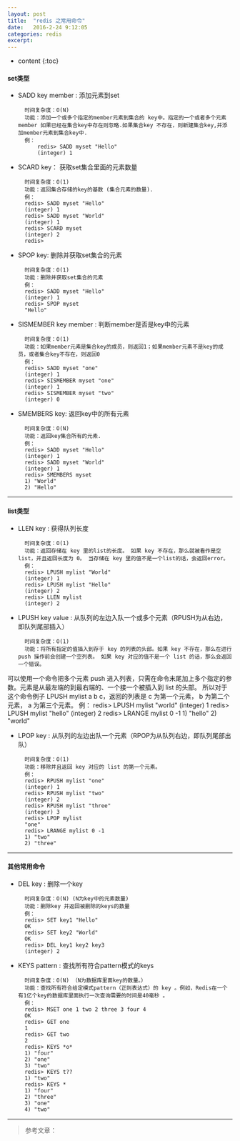 ```yaml
---
layout: post
title:  "redis 之常用命令"
date:   2016-2-24 9:12:05
categories: redis
excerpt: 
---
```


* content
{:toc}

#### set类型

* SADD key member : 添加元素到set
        
        时间复杂度：O(N)
        功能：添加一个或多个指定的member元素到集合的 key中。指定的一个或者多个元素member 如果已经在集合key中存在则忽略.如果集合key 不存在，则新建集合key,并添加member元素到集合key中.
        例：
            redis> SADD myset "Hello"
            (integer) 1
            
* SCARD key： 获取set集合里面的元素数量
        
        时间复杂度：O(1)
        功能：返回集合存储的key的基数 (集合元素的数量).
        例：
        redis> SADD myset "Hello"
        (integer) 1
        redis> SADD myset "World"
        (integer) 1
        redis> SCARD myset
        (integer) 2
        redis> 
        
* SPOP key: 删除并获取set集合的元素

        时间复杂度：O(1)
        功能：删除并获取set集合的元素
        例：
        redis> SADD myset "Hello"
        (integer) 1
        redis> SPOP myset
        "Hello"

* SISMEMBER key member : 判断member是否是key中的元素

        时间复杂度：O(1)
        功能：如果member元素是集合key的成员，则返回1；如果member元素不是key的成员，或者集合key不存在，则返回0
        例：
        redis> SADD myset "one"
        (integer) 1
        redis> SISMEMBER myset "one"
        (integer) 1
        redis> SISMEMBER myset "two"
        (integer) 0

* SMEMBERS key: 返回key中的所有元素
        
        时间复杂度：O(N)
        功能：返回key集合所有的元素.
        例：
        redis> SADD myset "Hello"
        (integer) 1
        redis> SADD myset "World"
        (integer) 1
        redis> SMEMBERS myset
        1) "World"
        2) "Hello"
---

#### list类型

* LLEN key : 获得队列长度

        时间复杂度：O(1)
        功能：返回存储在 key 里的list的长度。 如果 key 不存在，那么就被看作是空list，并且返回长度为 0。 当存储在 key 里的值不是一个list的话，会返回error。
        例：
        redis> LPUSH mylist "World"
        (integer) 1
        redis> LPUSH mylist "Hello"
        (integer) 2
        redis> LLEN mylist
        (integer) 2
        
* LPUSH key value : 从队列的左边入队一个或多个元素（RPUSH为从右边，即队列尾部插入）

        时间复杂度：O(1)
        功能：将所有指定的值插入到存于 key 的列表的头部。如果 key 不存在，那么在进行 push 操作前会创建一个空列表。 如果 key 对应的值不是一个 list 的话，那么会返回一个错误。
可以使用一个命令把多个元素 push 进入列表，只需在命令末尾加上多个指定的参数。元素是从最左端的到最右端的、一个接一个被插入到 list 的头部。 所以对于这个命令例子 LPUSH mylist a b c，返回的列表是 c 为第一个元素， b 为第二个元素， a 为第三个元素。
        例：
        redis> LPUSH mylist "world"
        (integer) 1
        redis> LPUSH mylist "hello"
        (integer) 2
        redis> LRANGE mylist 0 -1
        1) "hello"
        2) "world"
        
* LPOP key : 从队列的左边出队一个元素（RPOP为从队列右边，即队列尾部出队）

        时间复杂度：O(1)
        功能：移除并且返回 key 对应的 list 的第一个元素。
        例：
        redis> RPUSH mylist "one"
        (integer) 1
        redis> RPUSH mylist "two"
        (integer) 2
        redis> RPUSH mylist "three"
        (integer) 3
        redis> LPOP mylist
        "one"
        redis> LRANGE mylist 0 -1
        1) "two"
        2) "three"
 

---

#### 其他常用命令

* DEL key : 删除一个key

        时间复杂度：O(N) (N为key中的元素数量)
        功能：删除key 并返回被删除的keys的数量
        例：
        redis> SET key1 "Hello"
        OK
        redis> SET key2 "World"
        OK
        redis> DEL key1 key2 key3
        (integer) 2
        
* KEYS pattern : 查找所有符合pattern模式的keys

        时间复杂度：O(N) （N为数据库里面key的数量。）
        功能：查找所有符合给定模式pattern（正则表达式）的 key 。例如，Redis在一个有1亿个key的数据库里面执行一次查询需要的时间是40毫秒 。
        例：
        redis> MSET one 1 two 2 three 3 four 4  
        OK
        redis> GET one
        1
        redis> GET two
        2
        redis> KEYS *o*
        1) "four"
        2) "one"
        3) "two"
        redis> KEYS t??
        1) "two"
        redis> KEYS *
        1) "four"
        2) "three"
        3) "one"
        4) "two"
        
---

> 参考文章：